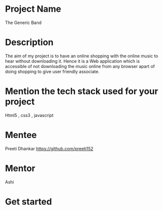# Project Name
The Generic Band
# Description
The aim of my project is to have an online shopping with the online music to hear  without downloading it. Hence it is a Web application which is accessible of not downloading the music online from any browser apart of doing  shopping to give user friendly associate.

# Mention the tech stack used for your project
Html5 , css3 , javascript

# Mentee
Preeti Dhankar https://github.com/preeti152

# Mentor
Ashi 

# Get started
